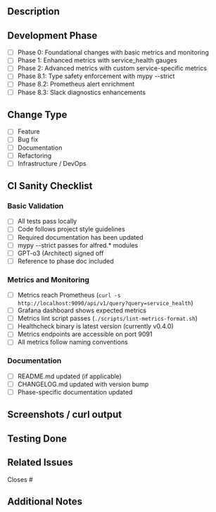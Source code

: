 ## Description

<!-- A clear and concise description of what this PR does -->

## Development Phase

<!-- Select the development phase for this PR -->
- [ ] Phase 0: Foundational changes with basic metrics and monitoring
- [ ] Phase 1: Enhanced metrics with service_health gauges
- [ ] Phase 2: Advanced metrics with custom service-specific metrics
- [ ] Phase 8.1: Type safety enforcement with mypy --strict
- [ ] Phase 8.2: Prometheus alert enrichment
- [ ] Phase 8.3: Slack diagnostics enhancements

## Change Type

<!-- Select the type of change -->
- [ ] Feature
- [ ] Bug fix
- [ ] Documentation
- [ ] Refactoring
- [ ] Infrastructure / DevOps

## CI Sanity Checklist

<!-- Please verify these checks before submitting the PR -->

### Basic Validation
- [ ] All tests pass locally
- [ ] Code follows project style guidelines
- [ ] Required documentation has been updated
- [ ] mypy --strict passes for alfred.* modules
- [ ] GPT-o3 (Architect) signed off
- [ ] Reference to phase doc included

### Metrics and Monitoring
- [ ] Metrics reach Prometheus (`curl -s http://localhost:9090/api/v1/query?query=service_health`)
- [ ] Grafana dashboard shows expected metrics
- [ ] Metrics lint script passes (`./scripts/lint-metrics-format.sh`)
- [ ] Healthcheck binary is latest version (currently v0.4.0)
- [ ] Metrics endpoints are accessible on port 9091
- [ ] All metrics follow naming conventions

### Documentation
- [ ] README.md updated (if applicable)
- [ ] CHANGELOG.md updated with version bump
- [ ] Phase-specific documentation updated

## Screenshots / curl output

<!-- For UI changes or API changes, please include screenshots or curl output to demonstrate the changes -->

## Testing Done

<!-- Describe the testing you've done -->

## Related Issues

<!-- Link to any related issues -->
Closes #

## Additional Notes

<!-- Any additional information that might be useful for reviewers -->
